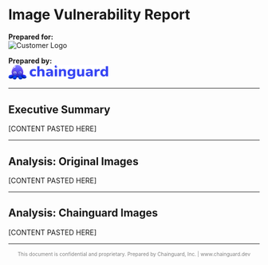 # **Image Vulnerability Report** 

**Prepared for:**  
<img src="[CUSTOMER LOGO PLACEHOLDER]" alt="Customer Logo" width="200">

**Prepared by:**  
<img src="cg-logo.png" alt="Chainguard Logo" width="200">  

---

## **Executive Summary**

[CONTENT PASTED HERE]

---

## **Analysis: Original Images**

[CONTENT PASTED HERE]

---

## **Analysis: Chainguard Images**

[CONTENT PASTED HERE]


<footer>
<hr>
<p style="text-align: center; font-size: 10px; color: gray;">
This document is confidential and proprietary. Prepared by Chainguard, Inc. | www.chainguard.dev
</p>
</footer>

